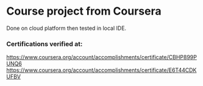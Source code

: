 # Course project from Coursera

Done on cloud platform then tested in local IDE.

### Certifications verified at:
https://www.coursera.org/account/accomplishments/certificate/CBHP899PUNQ6
https://www.coursera.org/account/accomplishments/certificate/E6T44CDKUFBV
